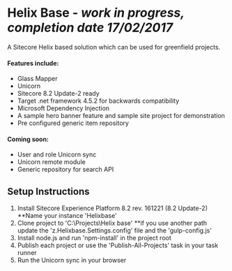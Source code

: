 # Helix Base - _work in progress, completion date 17/02/2017_
A Sitecore Helix based solution which can be used for greenfield projects.

#### Features include:

* Glass Mapper
* Unicorn
* Sitecore 8.2 Update-2 ready
* Target .net framework 4.5.2 for backwards compatibility
* Microsoft Dependency Injection
* A sample hero banner feature and sample site project for demonstration
* Pre configured generic item repository

#### Coming soon:

* User and role Unicorn sync
* Unicorn remote module
* Generic repository for search API

## Setup Instructions
1. Install Sitecore Experience Platform 8.2 rev. 161221 (8.2 Update-2) **Name your instance 'Helixbase'
2. Clone project to 'C:\Projects\Helix base' **if you use another path update the 'z.Helixbase.Settings.config' file and the 'gulp-config.js'
3. Install node.js and run 'npm-install' in the project root
4. Publish each project or use the 'Publish-All-Projects' task in your task runner
5. Run the Unicorn sync in your browser
